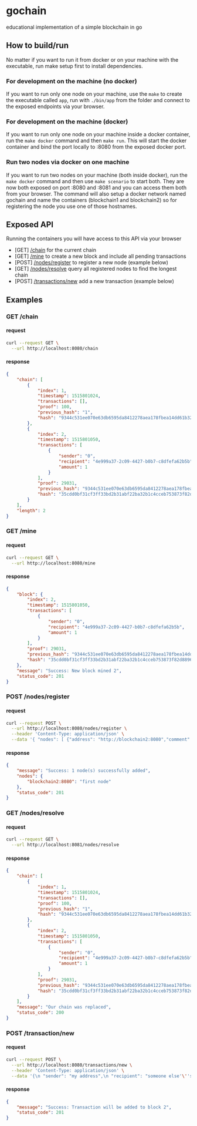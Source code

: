 # gochain
educational implementation of a simple blockchain in go

## How to build/run

No matter if you want to run it from docker or on your machine with the executable, run make setup first to install dependencies.
### For development on the machine (no docker)
If you want to run only one node on your machine, use the `make` to create the executable called `app`, run with `./bin/app` from the folder and connect to the exposed endpoints via your browser.

### For development on the machine (docker)
If you want to run only one node on your machine inside a docker container, run the `make docker` command and then `make run`. This will start the docker container and bind the port locally to :8080 from the exposed docker port.

### Run two nodes via docker on one machine
If you want to run two nodes on your machine (both inside docker), run the `make docker` command and then use `make scenario` to start both. They are now both exposed on port :8080 and :8081 and you can access them both from your browser. The command will also setup a docker network named gochain and name the containers (blockchain1 and blockchain2) so for registering the node you use one of those hostnames.

## Exposed API
Running the containers you will have access to this API via your browser
 - [GET]  [/chain](http://localhost:8080/chain) for the current chain
 - [GET]  [/mine](http://localhost:8080/mine) to create a new block and include all pending transactions
 - [POST] [/nodes/register](http://localhost:8080/nodes/register) to register a new node (example below)
 - [GET]  [/nodes/resolve](http://localhost:8080/nodes/resolve) query all registered nodes to find the longest chain
 - [POST] [/transactions/new](http://localhost:8080/transactions/new) add a new transaction (example below)


## Examples

### GET /chain

#### request
```bash
curl --request GET \
  --url http://localhost:8080/chain
```

#### response
```json
{
    "chain": [
        {
            "index": 1,
            "timestamp": 1515801024,
            "transactions": [],
            "proof": 100,
            "previous_hash": "1",
            "hash": "9344c531ee070e63db6595da8412278aea178fbea14dd61b32bfde5a95605b1b"
        },
        {
            "index": 2,
            "timestamp": 1515801050,
            "transactions": [
                {
                    "sender": "0",
                    "recipient": "4e999a37-2c09-4427-b0b7-c8dfefa62b5b",
                    "amount": 1
                }
            ],
            "proof": 29031,
            "previous_hash": "9344c531ee070e63db6595da8412278aea178fbea14dd61b32bfde5a95605b1b",
            "hash": "35cdd0bf31cf3ff33bd2b31abf22ba32b1c4cceb753873f82d88963d7c08cb32"
        }
    ],
    "length": 2
}
```

### GET /mine

#### request
```bash
curl --request GET \
  --url http://localhost:8080/mine
```

#### response
```json
{
    "block": {
        "index": 2,
        "timestamp": 1515801050,
        "transactions": [
            {
                "sender": "0",
                "recipient": "4e999a37-2c09-4427-b0b7-c8dfefa62b5b",
                "amount": 1
            }
        ],
        "proof": 29031,
        "previous_hash": "9344c531ee070e63db6595da8412278aea178fbea14dd61b32bfde5a95605b1b",
        "hash": "35cdd0bf31cf3ff33bd2b31abf22ba32b1c4cceb753873f82d88963d7c08cb32"
    },
    "message": "Success: New block mined 2",
    "status_code": 201
}
```

### POST /nodes/register

#### request
```bash
curl --request POST \
  --url http://localhost:8080/nodes/register \
  --header 'Content-Type: application/json' \
  --data '{ "nodes": [ {"address": "http://blockchain2:8080","comment": "first node"} ] }'
```

#### response
```json
{
    "message": "Success: 1 node(s) successfully added",
    "nodes": {
        "blockchain2:8080": "first node"
    },
    "status_code": 201
}
```

### GET /nodes/resolve

#### request
```bash
curl --request GET \
  --url http://localhost:8081/nodes/resolve
```

#### response
```json
{
    "chain": [
        {
            "index": 1,
            "timestamp": 1515801024,
            "transactions": [],
            "proof": 100,
            "previous_hash": "1",
            "hash": "9344c531ee070e63db6595da8412278aea178fbea14dd61b32bfde5a95605b1b"
        },
        {
            "index": 2,
            "timestamp": 1515801050,
            "transactions": [
                {
                    "sender": "0",
                    "recipient": "4e999a37-2c09-4427-b0b7-c8dfefa62b5b",
                    "amount": 1
                }
            ],
            "proof": 29031,
            "previous_hash": "9344c531ee070e63db6595da8412278aea178fbea14dd61b32bfde5a95605b1b",
            "hash": "35cdd0bf31cf3ff33bd2b31abf22ba32b1c4cceb753873f82d88963d7c08cb32"
        }
    ],
    "message": "Our chain was replaced",
    "status_code": 200
}
```

### POST /transaction/new
#### request
```bash
curl --request POST \
  --url http://localhost:8080/transactions/new \
  --header 'Content-Type: application/json' \
  --data '{\n "sender": "my address",\n "recipient": "someone else'\''s address",\n "amount": 2.0\n}'
```

#### response
```json
{
    "message": "Success: Transaction will be added to block 2",
    "status_code": 201
}
```